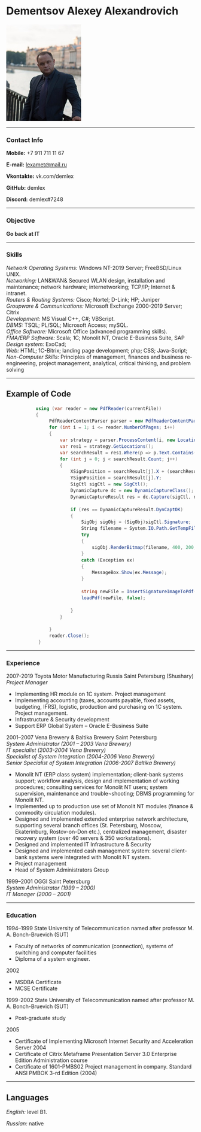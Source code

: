 # Dementsov Alexey Alexandrovich


![Dementsov Alexey Alexandrovich](./DementsovAA.jpg)
*****

### Contact Info

__Mobile:__ +7 911 711 11 67 
	
__E-mail:__ lexamet@mail.ru

__Vkontakte:__ vk.com/demlex

__GitHub:__ demlex

__Discord:__ demlex#7248

*****

### Objective 

__Go back at IT__

*****

### Skills

*Network Operating Systems:*   Windows NT-2019 Server; FreeBSD/Linux UNIX.  
*Networking:*   LAN&WAN& Secured WLAN design, installation and maintenance; network hardware; internetworking; TCP/IP; Internet & intranet.  
*Routers & Routing Systems:*   Cisco; Nortel; D-Link; HP; Juniper  
*Groupware & Communications:*   Microsoft Exchange 2000-2019 Server; Citrix  
*Development:*   MS Visual C++, C#; VBScript.  
*DBMS:*   TSQL; PL/SQL; Microsoft Access; mySQL.  
*Office Software:*   Microsoft Office (advanced programming skills).  
*FMA/ERP Software:* Scala; 1C; Monolit NT, Oracle E-Business Suite, SAP  
*Design system:*  ExoCad;  
*Web:* HTML; 1C-Bitrix; landing page development; php; CSS; Java-Script;  
*Non-Computer Skills:*   Principles of management, finances and business re-engineering, project management, analytical, critical thinking, and problem solving  

*****
## Example of Code


```C#
           using (var reader = new PdfReader(currentFile))
           {
                PdfReaderContentParser parser = new PdfReaderContentParser(reader);
                for (int i = 1; i <= reader.NumberOfPages; i++)
                {
                    var strategy = parser.ProcessContent(i, new LocationTextExtractionStrategyWithPosition());
                    var res1 = strategy.GetLocations();
                    var searchResult = res1.Where(p => p.Text.Contains(signaturedescription)).OrderBy(p => p.Y).Reverse().ToList();
                    for (int j = 0; j < searchResult.Count; j++)
                    {
                        XSignPosition = searchResult[j].X + (searchResult[j].XEnd - searchResult[j].X) * searchResult[j].Text.IndexOf(signaturedescription) / searchResult[j].Text.Length;
                        YSignPosition = searchResult[j].Y;
                        SigCtl sigCtl = new SigCtl();
                        DynamicCapture dc = new DynamicCaptureClass();
                        DynamicCaptureResult res = dc.Capture(sigCtl, name, reason + " стр " + i.ToString(), null, null);

                        if (res == DynamicCaptureResult.DynCaptOK)
                        {
                            SigObj sigObj = (SigObj)sigCtl.Signature;
                            String filename = System.IO.Path.GetTempFileName();
                            try
                            {
                                sigObj.RenderBitmap(filename, 400, 200, "image/png", 0.5f, 0xff0000, 0xffffff, 10.0f, 10.0f, RBFlags.RenderOutputFilename | RBFlags.RenderColor32BPP | RBFlags.RenderEncodeData | RBFlags.RenderBackgroundTransparent);
                            }
                            catch (Exception ex)
                            {
                                MessageBox.Show(ex.Message);
                            }

                            string newFile = InsertSignatureImageToPdf(filename, i);
                            loadPdf(newFile, false);

                        }
                    }

                }
                reader.Close();
            }
```

*****

### Experience


2007-2019  Toyota Motor Manufacturing Russia Saint Petersburg (Shushary)  
*Project Manager* 
- Implementing HR  module on 1C system. Project management
- Implementing accounting (taxes, accounts payable, fixed assets, budgeting, IFRS), logistic, production  and purchasing  on 1C system.  Project management.
- Infrastructure & Security development
- Support ERP Global System –  Oracle E-Business Suite



2001–2007	Vena Brewery & Baltika Brewery        Saint Petersburg  
*System Administrator  (2001 – 2003 Vena Brewery)*  
*IT specialist (2003-2004 Vena Brewery)*  
*Specialist of System Integration (2004-2006 Vena Brewery)*  
*Senior Specialist of System Integration (2006-2007 Baltika Brewery)*  

- Monolit NT (ERP class system) implementation; client-bank systems support; workflow analysis, design and implementation of working procedures; consulting services for Monolit NT users; system supervision, maintenance and trouble¬shooting; DBMS programming for Monolit NT. 
- Implemented up to production use set of Monolit NT modules (finance & commodity circulation modules).
- Designed and implemented extended enterprise network architecture, supporting several branch offices (St. Petersburg, Moscow, Ekaterinburg, Rostov-on-Don etc.), centralized management, disaster recovery system (over 40 servers & 350 workstations).
- Designed and implemented IT Infrastructure & Security
- Designed and implemented cash management system: several client-bank systems were integrated with Monolit NT system.
- Project management 
- Head of  System Administrators Group



1999–2001	OGGI	Saint Petersburg  
*System Administrator  (1999 – 2000)*  
*IT Manager (2000 – 2001)*  

*****
### Education

1994–1999	State University of Telecommunication named after professor M. A. Bonch-Bruevich (SUT) 
- Faculty of networks of communication (connection), systems of switching and computer facilities
- Diploma of a system engineer.

2002
- MSDBA Certificate
- MCSE Certificate

1999-2002 State University of Telecommunication named after professor M. A. Bonch-Bruevich (SUT)
- Post-graduate study

2005
- Certificate of Implementing Microsoft Internet Security and Acceleration Server 2004
- Certificate of Citrix Metaframe Presentation Server 3.0 Enterprise Edition Administration course
- Certificate of 1601-PMBS02 Project management in company. Standard ANSI PMBOK 3-rd Edition (2004) 

*****
## Languages

*English:* level B1.

*Russian:* native







